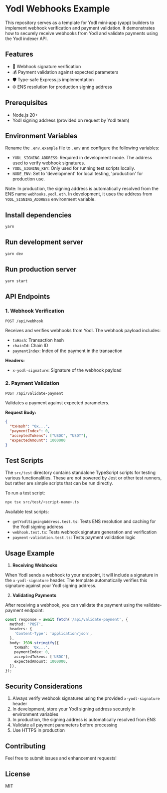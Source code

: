 # Yodl Webhooks Example

This repository serves as a template for Yodl mini-app (yapp) builders to implement webhook verification and payment validation. It demonstrates how to securely receive webhooks from Yodl and validate payments using the Yodl indexer API.

## Features

- 🔐 Webhook signature verification
- 💰 Payment validation against expected parameters
- 🛡️ Type-safe Express.js implementation
- 🌐 ENS resolution for production signing address

## Prerequisites

- Node.js 20+
- Yodl signing address (provided on request by Yodl team)

## Environment Variables

Rename the `.env.example` file to `.env` and configure the following variables:

- `YODL_SIGNING_ADDRESS`: Required in development mode. The address used to verify webhook signatures.
- `YODL_SIGNING_KEY`: Only used for running test scripts locally.
- `NODE_ENV`: Set to 'development' for local testing, 'production' for production use.

Note: In production, the signing address is automatically resolved from the ENS name `webhooks.yodl.eth`. In development, it uses the address from `YODL_SIGNING_ADDRESS` environment variable.

## Install dependencies

```bash
yarn
```

## Run development server

```bash
yarn dev
```

## Run production server

```bash
yarn start
```

## API Endpoints

### 1. Webhook Verification

```http
POST /api/webhook
```

Receives and verifies webhooks from Yodl. The webhook payload includes:

- `txHash`: Transaction hash
- `chainId`: Chain ID
- `paymentIndex`: Index of the payment in the transaction

**Headers:**

- `x-yodl-signature`: Signature of the webhook payload

### 2. Payment Validation

```http
POST /api/validate-payment
```

Validates a payment against expected parameters.

**Request Body:**

```json
{
  "txHash": "0x...",
  "paymentIndex": 0,
  "acceptedTokens": ["USDC", "USDT"],
  "expectedAmount": 1000000
}
```

## Test Scripts

The `src/test` directory contains standalone TypeScript scripts for testing various functionalities. These are not powered by Jest or other test runners, but rather are simple scripts that can be run directly.

To run a test script:

```bash
npx tsx src/test/<script-name>.ts
```

Available test scripts:

- `getYodlSigningAddress.test.ts`: Tests ENS resolution and caching for the Yodl signing address
- `webhook.test.ts`: Tests webhook signature generation and verification
- `payment-validation.test.ts`: Tests payment validation logic

## Usage Example

1. **Receiving Webhooks**

When Yodl sends a webhook to your endpoint, it will include a signature in the `x-yodl-signature` header. The template automatically verifies this signature against your Yodl signing address.

2. **Validating Payments**

After receiving a webhook, you can validate the payment using the validate-payment endpoint:

```typescript
const response = await fetch('/api/validate-payment', {
  method: 'POST',
  headers: {
    'Content-Type': 'application/json',
  },
  body: JSON.stringify({
    txHash: '0x...',
    paymentIndex: 0,
    acceptedTokens: ['USDC'],
    expectedAmount: 1000000,
  }),
});
```

## Security Considerations

1. Always verify webhook signatures using the provided `x-yodl-signature` header
2. In development, store your Yodl signing address securely in environment variables
3. In production, the signing address is automatically resolved from ENS
4. Validate all payment parameters before processing
5. Use HTTPS in production

## Contributing

Feel free to submit issues and enhancement requests!

## License

MIT
